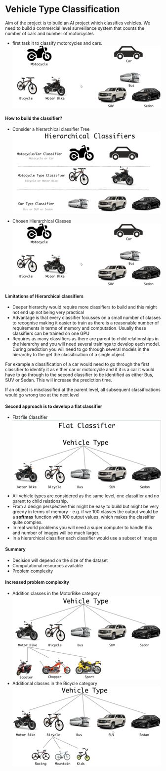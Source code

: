 
# Vehicle Type Classification

Aim of the project is to build an AI project which classifies vehicles.  We need to build a commercial level surveillance system that counts the number of cars and number of motorcycles

* first task it to classify motorcycles and cars.
![Vehicle Classification](./vehicleClassification.png)

#### How to build the classifier?

* Consider a hierarchical classifier Tree ![Hierarchical Classifier Tree](./images/three_classifiers.png)

* Chosen Hierarchical Classes ![Resulting Hierarchical classifiers](./images/vehicleClassification.png)

#### Limitations of Hierarchical classifiers

* Deeper hierarchy would require more classifiers to build and this might not end up not being very practical
* Advantage is that every classifier focusses on a small number of classes to recognise making it easier to train as there is a reasonable number of requirements in terms of memory and computation.  Usually these classifiers can be trained on one GPU 
* Requires as many classifiers as there are parent to child relationships in the hierarchy and you will need several trainings to develop each model.  During prediction you will need to go through several models in the hierarchy to the get the classification of a single object.

For example a classification of a car would need to go through the first classifier to identify it as either car or motorcycle and if it is a car it would have to go through to  the second classifier to be identified as either Bus, SUV or Sedan.  This will increase the prediction time.

If an object is misclassified at the parent level, all subsequent classifications would go wrong too at the next level

#### Second approach is to develop a flat classifier

* Flat file Classifier ![Flat File Classifier](./images/flatClassifier.png)
* All vehicle types are considered as the same level, one classifier and no parent to child relationship.
* From a design perspective this might be easy to build but might be very greedy in terms of memory - e.g. if we 100 classes the output would be a **softmax** function with 100 output values, which makes the classifier quite complex.
* In real world problems you will need a super computer to handle this and number of images will be much larger.
* In a hierarchical classifier each classifier would use a subset of images

#### Summary

* Decision will depend on the size of the dataset
* Computational resources available
* Problem complexity

#### Increased problem complexity

* Addition classes in the MotorBike category ![Motor Bike](./images/increased%20complexity2.png)
* Additional classes in the Bicycle category ![Bicycle](./images/increased%20complexity1.png)

